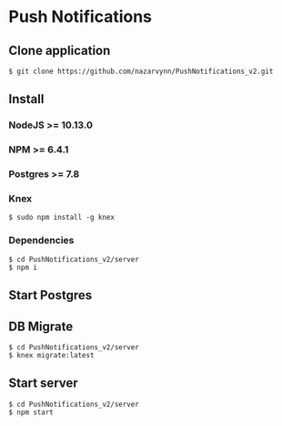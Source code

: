 # Push Notifications

## Clone application
`$ git clone https://github.com/nazarvynn/PushNotifications_v2.git`

## Install
### NodeJS >= 10.13.0
### NPM >= 6.4.1
### Postgres >= 7.8
### Knex
`$ sudo npm install -g knex`
### Dependencies
```
$ cd PushNotifications_v2/server
$ npm i
```

## Start Postgres

## DB Migrate
```
$ cd PushNotifications_v2/server
$ knex migrate:latest
```

## Start server
```
$ cd PushNotifications_v2/server
$ npm start
```
